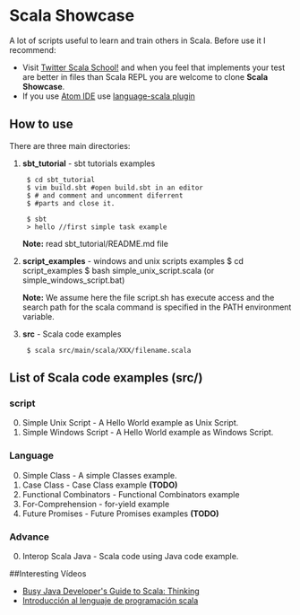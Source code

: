 # Scala Showcase

 A lot of scripts useful to learn and train others in Scala.
 Before use it I recommend:

* Visit [Twitter Scala School!](https://twitter.github.io/scala_school/index.html) and when you feel that implements your test are better in files than Scala REPL you are welcome to clone **Scala Showcase**.
* If you use [Atom IDE](https://atom.io) use [language-scala plugin](https://atom.io/packages/language-scala)

## How to use

There are three main directories:

1. **sbt_tutorial** - sbt tutorials examples

        $ cd sbt_tutorial
        $ vim build.sbt #open build.sbt in an editor
        $ # and comment and uncomment diferrent
        $ #parts and close it.

        $ sbt
        > hello //first simple task example

   **Note:** read sbt_tutorial/README.md file

2. **script_examples** - windows and unix scripts examples
        $ cd script_examples
        $ bash simple_unix_script.scala (or simple_windows_script.bat)

   **Note:** We assume here the file script.sh has execute access and the search path for the scala command is specified in the PATH environment variable.

3. **src** - Scala code examples

        $ scala src/main/scala/XXX/filename.scala

## List of Scala code examples (src/)

### script
0. Simple Unix Script - A Hello World example as Unix Script.
0. Simple Windows Script - A Hello World example as Windows Script.

### Language
0. Simple Class - A simple Classes example.
0. Case Class - Case Class example **(TODO)**
0. Functional Combinators - Functional Combinators example
0. For-Comprehension - for-yield example
0. Future Promises - Future Promises examples **(TODO)**

### Advance
0. Interop Scala Java - Scala code using Java code example.


##Interesting Vídeos
* [Busy Java Developer's Guide to Scala: Thinking](https://www.youtube.com/watch?v=_qRYOayG9SM)
* [Introducción al lenguaje de programación scala](https://www.youtube.com/watch?v=TuC5dKfwbME)
